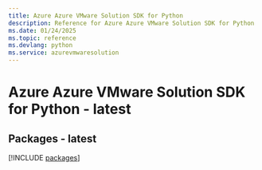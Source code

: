 ```yaml
---
title: Azure Azure VMware Solution SDK for Python
description: Reference for Azure Azure VMware Solution SDK for Python
ms.date: 01/24/2025
ms.topic: reference
ms.devlang: python
ms.service: azurevmwaresolution
---
```

# Azure Azure VMware Solution SDK for Python - latest
## Packages - latest
[!INCLUDE [packages](azure-vmware-solution-index.md)]